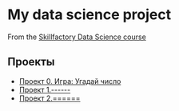 # My data science project
From the [Skillfactory Data Science course](http://skillfactory.ru/data-scientist)

## Проекты

* [Проект 0. Игра: Угадай число](https://github.com/YulyZzz/sf_data_science/project_0)
* [Проект 1.------]()
* [Проект 2.======]()